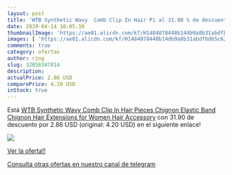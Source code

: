```yaml
---
layout: post
title: 'WTB Synthetic Wavy  Comb Clip In Hair Pi al 31.90 % de descuento'
date: 2020-04-14 10:05:10
thumbnailImage: 'https://ae01.alicdn.com/kf/H1484078448b14db9a8b31abdfbd65c62G/WTB-Synthetic-Wavy-Comb-Clip-In-Hair-Pieces-Chignon-Elastic-Band-Chignon-Hair-Extensions-for-Women.jpg_350x350._SL200_.jpg'
images: [ 'https://ae01.alicdn.com/kf/H1484078448b14db9a8b31abdfbd65c62G/WTB-Synthetic-Wavy-Comb-Clip-In-Hair-Pieces-Chignon-Elastic-Band-Chignon-Hair-Extensions-for-Women.jpg_350x350._SL200_.jpg' ]
comments: true
category: ofertas
author: ring
slug: 32858347814
description:
actualPrice: 2.86 USD
comparePrice: 4.20 USD
inStock: true
---
```


Está [WTB Synthetic Wavy  Comb Clip In Hair Pieces Chignon Elastic Band Chignon Hair Extensions for Women Hair Accessory](https://www.amazon.com/dp/32858347814/?tag=redken08-20) con 31.90 de descuento por 2.86 USD (original: 4.20 USD) en el siguiente enlace!

[![](https://ae01.alicdn.com/kf/H1484078448b14db9a8b31abdfbd65c62G/WTB-Synthetic-Wavy-Comb-Clip-In-Hair-Pieces-Chignon-Elastic-Band-Chignon-Hair-Extensions-for-Women.jpg_350x350._SL200_.jpg)](https://www.amazon.com/dp/32858347814/?tag=redken08-20)

[Ver la oferta!!](https://www.amazon.com/dp/32858347814/?tag=redken08-20)

[Consulta otras ofertas en nuestro canal de telegram](https://t.me/s/ofertas25)
